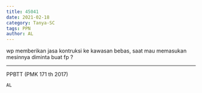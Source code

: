```yaml
---
title: 45041
date: 2021-02-18
category: Tanya-SC
tags: PPN
author: AL
---
```


wp memberikan jasa kontruksi ke kawasan bebas, saat mau memasukan mesinnya diminta buat fp ?

---

PPBTT (PMK 171 th 2017)

`AL`
